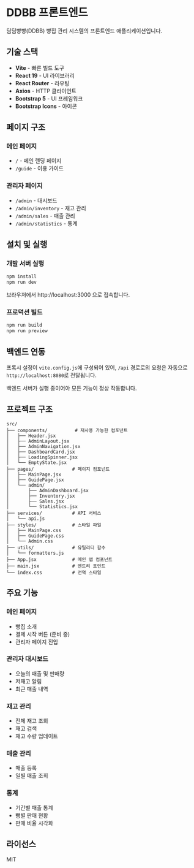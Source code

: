 # DDBB 프론트엔드

딤딤빵빵(DDBB) 빵집 관리 시스템의 프론트엔드 애플리케이션입니다.

## 기술 스택

- **Vite** - 빠른 빌드 도구
- **React 19** - UI 라이브러리
- **React Router** - 라우팅
- **Axios** - HTTP 클라이언트
- **Bootstrap 5** - UI 프레임워크
- **Bootstrap Icons** - 아이콘

## 페이지 구조

### 메인 페이지
- `/` - 메인 랜딩 페이지
- `/guide` - 이용 가이드

### 관리자 페이지
- `/admin` - 대시보드
- `/admin/inventory` - 재고 관리
- `/admin/sales` - 매출 관리
- `/admin/statistics` - 통계

## 설치 및 실행

### 개발 서버 실행

```bash
npm install
npm run dev
```

브라우저에서 http://localhost:3000 으로 접속합니다.

### 프로덕션 빌드

```bash
npm run build
npm run preview
```

## 백엔드 연동

프록시 설정이 `vite.config.js`에 구성되어 있어, `/api` 경로로의 요청은 자동으로 `http://localhost:8080`로 전달됩니다.

백엔드 서버가 실행 중이어야 모든 기능이 정상 작동합니다.

## 프로젝트 구조

```
src/
├── components/          # 재사용 가능한 컴포넌트
│   ├── Header.jsx
│   ├── AdminLayout.jsx
│   ├── AdminNavigation.jsx
│   ├── DashboardCard.jsx
│   ├── LoadingSpinner.jsx
│   └── EmptyState.jsx
├── pages/              # 페이지 컴포넌트
│   ├── MainPage.jsx
│   ├── GuidePage.jsx
│   └── admin/
│       ├── AdminDashboard.jsx
│       ├── Inventory.jsx
│       ├── Sales.jsx
│       └── Statistics.jsx
├── services/           # API 서비스
│   └── api.js
├── styles/             # 스타일 파일
│   ├── MainPage.css
│   ├── GuidePage.css
│   └── Admin.css
├── utils/              # 유틸리티 함수
│   └── formatters.js
├── App.jsx             # 메인 앱 컴포넌트
├── main.jsx            # 엔트리 포인트
└── index.css           # 전역 스타일
```

## 주요 기능

### 메인 페이지
- 빵집 소개
- 결제 시작 버튼 (준비 중)
- 관리자 페이지 진입

### 관리자 대시보드
- 오늘의 매출 및 판매량
- 저재고 알림
- 최근 매출 내역

### 재고 관리
- 전체 재고 조회
- 재고 검색
- 재고 수량 업데이트

### 매출 관리
- 매출 등록
- 일별 매출 조회

### 통계
- 기간별 매출 통계
- 빵별 판매 현황
- 판매 비율 시각화

## 라이선스

MIT

